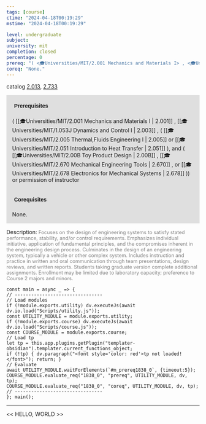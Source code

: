 ```yaml
---
tags: [course]
ctime: "2024-04-18T00:19:29"
mstime: "2024-04-18T00:19:29"

level: undergraduate
subject: 
university: mit
completion: closed
percentage: 0
prereq: "( <🎓Universities/MIT/2.001 Mechanics and Materials I> , <🎓Universities/MIT/1.053J Dynamics and Control I> , ( <🎓Universities/MIT/2.005 Thermal,Fluids Engineering I> or <🎓Universities/MIT/2.051 Introduction to Heat Transfer> ), and ( <🎓Universities/MIT/2.00B Toy Product Design> , <🎓Universities/MIT/2.670 Mechanical Engineering Tools> , or <🎓Universities/MIT/2.678 Electronics for Mechanical Systems> )) or permission of instructor"
coreq: "None."
---
```


catalog [2.013](http://student.mit.edu/catalog/m2a.html#2.013), [2.733](http://student.mit.edu/catalog/m2b.html#2.733)

<span style="display: block; padding: 15px; background-color: rgb(100, 100, 100, 0.2);"><font id="m_prereq1838_0" style="display: block; font-family: Arial, sans-serif; font-weight: bold; padding: 5px">Prerequisites</font><br><span id="prereq1838_0">( [[🎓Universities/MIT/2.001 Mechanics and Materials I | 2.001]] , [[🎓Universities/MIT/1.053J Dynamics and Control I | 2.003]] , ( [[🎓Universities/MIT/2.005 Thermal,Fluids Engineering I | 2.005]] or [[🎓Universities/MIT/2.051 Introduction to Heat Transfer | 2.051]] ), and ( [[🎓Universities/MIT/2.00B Toy Product Design | 2.00B]] , [[🎓Universities/MIT/2.670 Mechanical Engineering Tools | 2.670]] , or [[🎓Universities/MIT/2.678 Electronics for Mechanical Systems | 2.678]] )) or permission of instructor</span></span>
<span style="display: block; padding: 15px; background-color: rgb(100, 100, 100, 0.2);"><font id="m_coreq1838_0" style="display: block; font-family: Arial, sans-serif; font-weight: bold; padding: 5px">Corequisites</font><br><span id="coreq1838_0">None.</span></span>

<font style="">Description:</font>
<font style="color: grey; font-size: 0.8rem;">Focuses on the design of engineering systems to satisfy stated performance, stability, and/or control requirements. Emphasizes individual initiative, application of fundamental principles, and the compromises inherent in the engineering design process. Culminates in the design of an engineering system, typically a vehicle or other complex system. Includes instruction and practice in written and oral communication through team presentations, design reviews, and written reports. Students taking graduate version complete additional assignments. Enrollment may be limited due to laboratory capacity; preference to Course 2 majors and minors.</font>

```dataviewjs
const main = async _ => {
// --------------------------------
// Load modules
if (!module.exports.utility) dv.executeJs(await dv.io.load("Scripts/utility.js"));
const UTILITY_MODULE = module.exports.utility;
if (!module.exports.course) dv.executeJs(await dv.io.load("Scripts/course.js"));
const COURSE_MODULE = module.exports.course;
// Load tp
let tp = this.app.plugins.getPlugin("templater-obsidian").templater.current_functions_object;
if (!tp) { dv.paragraph("<font style='color: red'>tp not loaded!</font>"); return; }
// Evaluate
await UTILITY_MODULE.waitForElements(`#m_prereq1838_0`, {timeout:5});
COURSE_MODULE.evaluate_req("1838_0", "prereq", UTILITY_MODULE, dv, tp);
COURSE_MODULE.evaluate_req("1838_0", "coreq", UTILITY_MODULE, dv, tp);
// --------------------------------
}; main();
```

---

<< HELLO, WORLD >>

